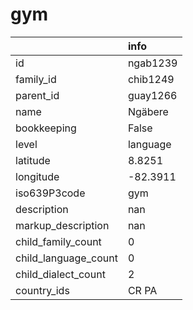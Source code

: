 # gym
|                      | info     |
|:---------------------|:---------|
| id                   | ngab1239 |
| family_id            | chib1249 |
| parent_id            | guay1266 |
| name                 | Ngäbere  |
| bookkeeping          | False    |
| level                | language |
| latitude             | 8.8251   |
| longitude            | -82.3911 |
| iso639P3code         | gym      |
| description          | nan      |
| markup_description   | nan      |
| child_family_count   | 0        |
| child_language_count | 0        |
| child_dialect_count  | 2        |
| country_ids          | CR PA    |